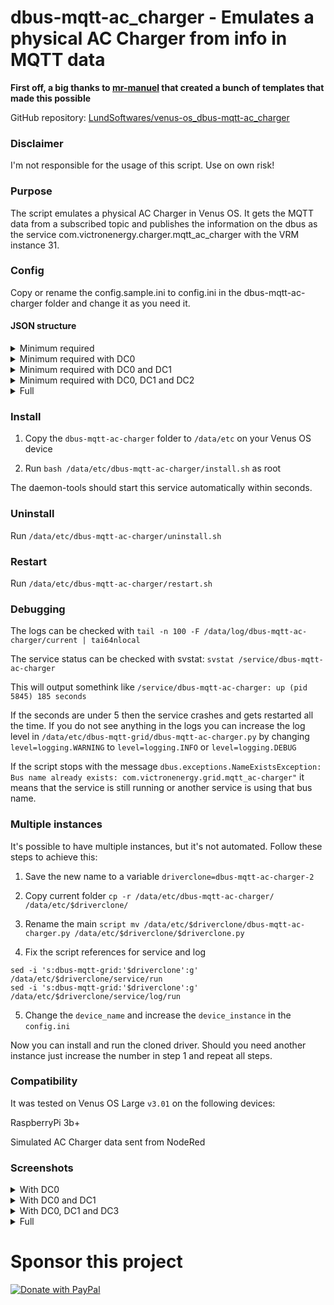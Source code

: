 # dbus-mqtt-ac_charger - Emulates a physical AC Charger from info in MQTT data

**First off, a big thanks to [mr-manuel](https://github.com/mr-manuel) that created a bunch of templates that made this possible**

GitHub repository: [LundSoftwares/venus-os_dbus-mqtt-ac_charger](https://github.com/LundSoftwares/venus-os_dbus-mqtt-ac_charger)

### Disclaimer
I'm not responsible for the usage of this script. Use on own risk! 


### Purpose
The script emulates a physical AC Charger in Venus OS. It gets the MQTT data from a subscribed topic and publishes the information on the dbus as the service com.victronenergy.charger.mqtt_ac_charger with the VRM instance 31.


### Config
Copy or rename the config.sample.ini to config.ini in the dbus-mqtt-ac-charger folder and change it as you need it.


#### JSON structure
<details>
<summary>Minimum required</summary> 
  
```ruby
{
"ac_charger": {
    "ac_current":0,
        "DC0":{
            "current":0
        }
    }
}
```
</details>

<details>
<summary>Minimum required with DC0</summary> 
  
```ruby
{
"ac_charger": {
    "ac_current":0,
        "DC0":{
            "current":0,
            "voltage":0,
            "temperature":0
        }
    }
}
```
</details>

<details>
<summary>Minimum required with DC0 and DC1</summary> 
  
```ruby
{
"ac_charger": {
    "ac_current":0,
        "DC0":{
            "current":0,
            "voltage":0,
            "temperature":0
        },
        "DC1": {
            "current": 0,
            "voltage": 0,
            "temperature": 0
        }
    }
}
```
</details>

<details>
<summary>Minimum required with DC0, DC1 and DC2</summary> 
  
```ruby
{
"ac_charger": {
    "ac_current":0,
        "DC0":{
            "current":0,
            "voltage":0,
            "temperature":0
        },
        "DC1": {
            "current": 0,
            "voltage": 0,
            "temperature": 0
        },
        "DC2": {
            "current": 0,
            "voltage": 0,
            "temperature": 0
        }
    }
}
```
</details>

<details>
<summary>Full</summary> 
  
```ruby
{
"ac_charger": {
    "ac_current":0,
    "ac_power":0,
    "ac_currentlimit":0,
    "state":0,
    "mode":0,
    "errorcode":0,
    "relaystate":0,
    "lowvoltagealarm":0,
    "highvoltagealarm":0,
        "DC0":{
            "current":0,
            "voltage":0,
            "temperature":0
        },
        "DC1": {
            "current": 0,
            "voltage": 0,
            "temperature": 0
        },
        "DC2": {
            "current": 0,
            "voltage": 0,
            "temperature": 0
        }
    }
}
```
</details>


### Install
1. Copy the ```dbus-mqtt-ac-charger``` folder to ```/data/etc``` on your Venus OS device

2. Run ```bash /data/etc/dbus-mqtt-ac-charger/install.sh``` as root

The daemon-tools should start this service automatically within seconds.

### Uninstall
Run ```/data/etc/dbus-mqtt-ac-charger/uninstall.sh```

### Restart
Run ```/data/etc/dbus-mqtt-ac-charger/restart.sh```

### Debugging
The logs can be checked with ```tail -n 100 -F /data/log/dbus-mqtt-ac-charger/current | tai64nlocal```

The service status can be checked with svstat: ```svstat /service/dbus-mqtt-ac-charger```

This will output somethink like ```/service/dbus-mqtt-ac-charger: up (pid 5845) 185 seconds```

If the seconds are under 5 then the service crashes and gets restarted all the time. If you do not see anything in the logs you can increase the log level in ```/data/etc/dbus-mqtt-grid/dbus-mqtt-ac-charger.py``` by changing ```level=logging.WARNING``` to ```level=logging.INFO``` or ```level=logging.DEBUG```

If the script stops with the message ```dbus.exceptions.NameExistsException: Bus name already exists: com.victronenergy.grid.mqtt_ac-charger"``` it means that the service is still running or another service is using that bus name.

### Multiple instances
It's possible to have multiple instances, but it's not automated. Follow these steps to achieve this:

1. Save the new name to a variable ```driverclone=dbus-mqtt-ac-charger-2```

2. Copy current folder ```cp -r /data/etc/dbus-mqtt-ac-charger/ /data/etc/$driverclone/```

3. Rename the main ```script mv /data/etc/$driverclone/dbus-mqtt-ac-charger.py /data/etc/$driverclone/$driverclone.py```

4. Fix the script references for service and log
```
sed -i 's:dbus-mqtt-grid:'$driverclone':g' /data/etc/$driverclone/service/run
sed -i 's:dbus-mqtt-grid:'$driverclone':g' /data/etc/$driverclone/service/log/run
```
5. Change the ```device_name``` and increase the ```device_instance``` in the ```config.ini```

Now you can install and run the cloned driver. Should you need another instance just increase the number in step 1 and repeat all steps.

### Compatibility
It was tested on Venus OS Large ```v3.01``` on the following devices:

RaspberryPi 3b+

Simulated AC Charger data sent from NodeRed

### Screenshots

<details>
<summary>With DC0</summary> 
  
![Skärmbild 2023-08-19 101420](https://github.com/LundSoftwares/venus-os_dbus-mqtt-ac_charger/assets/23386303/b75ccca2-c317-4f9f-b16a-1006872f8e03)

</details>

<details>
<summary>With DC0 and DC1</summary> 
  
![Skärmbild 2023-08-19 101638](https://github.com/LundSoftwares/venus-os_dbus-mqtt-ac_charger/assets/23386303/2043bdfe-2cb7-4403-92b1-1c92294a4394)

</details>

<details>
<summary>With DC0, DC1 and DC3</summary> 
  
![Skärmbild 2023-08-19 101735](https://github.com/LundSoftwares/venus-os_dbus-mqtt-ac_charger/assets/23386303/096c135c-8ea8-45e9-83f9-0b517209e8fa)

</details>

<details>
<summary>Full</summary> 
  
![Skärmbild 2023-08-19 101950](https://github.com/LundSoftwares/venus-os_dbus-mqtt-ac_charger/assets/23386303/3c6474e8-d473-4f8b-9769-5a1d6886e812)
![Skärmbild 2023-08-19 103433](https://github.com/LundSoftwares/venus-os_dbus-mqtt-ac_charger/assets/23386303/a770d74f-c88c-4f73-9b89-eb0f7fdb6e46)


</details>


# Sponsor this project

<a href="https://www.paypal.com/donate/?business=MTXQ49TG6YH36&no_recurring=0&item_name=Like+my+work?+%0APlease+buy+me+a+coffee...&currency_code=SEK">
  <img src="https://pics.paypal.com/00/s/MjMyYjAwMjktM2NhMy00NjViLTg3N2ItMDliNjY3MjhiOTJk/file.PNG" alt="Donate with PayPal" />
</a>

